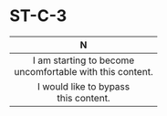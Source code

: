 # ST-C-3

| N |
|:---:|
| I am starting to become<br>uncomfortable with this content. |
| I would like to bypass<br>this content. |
